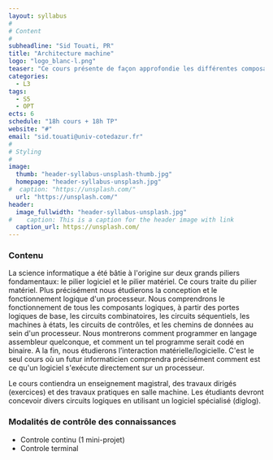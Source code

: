 ```yaml
---
layout: syllabus
#
# Content
#
subheadline: "Sid Touati, PR"
title: "Architecture machine"
logo: "logo_blanc-l.png"
teaser: "Ce cours présente de façon approfondie les différentes composantes des architectures d'ordinateurs modernes, depuis le transistor jusqu'au niveau RTL/TLM. Les grandes familles d'architectures (RISC, CISC, DSP) sont introduites sous l'aspect du concepteur d'architecture et sous l'aspect du programmeur (jeu d'instructions) pour montrer l'influence des décisions architecturales sur les performances."
categories:
  - L3
tags:
  - S5
  - OPT
ects: 6
schedule: "18h cours + 18h TP"
website: "#"
email: "sid.touati@univ-cotedazur.fr"
#
# Styling
#
image:
  thumb: "header-syllabus-unsplash-thumb.jpg"
  homepage: "header-syllabus-unsplash.jpg"
#  caption: "https://unsplash.com/"
  url: "https://unsplash.com/"
header:
  image_fullwidth: "header-syllabus-unsplash.jpg"
#    caption: This is a caption for the header image with link
  caption_url: https://unsplash.com/  
---
```


### Contenu

La science informatique a été bâtie à l'origine sur deux grands piliers fondamentaux: le pilier logiciel et le pilier matériel. Ce cours traite du pilier matériel. Plus précisément nous étudierons  la conception et le fonctionnement logique d'un processeur. Nous comprendrons le fonctionnement de tous les composants logiques, à partir des portes logiques de base,  les circuits combinatoires, les circuits séquentiels, les machines à états, les circuits de contrôles, et les chemins de données au sein d'un processeur. Nous montrerons comment programmer en langage assembleur quelconque, et comment un tel programme serait codé en binaire. A la fin, nous étudierons l’interaction matérielle/logicielle. C'est le seul cours où un futur informaticien comprendra précisément comment est ce qu'un logiciel s'exécute directement sur un processeur.

Le cours contiendra un enseignement magistral, des travaux dirigés (exercices) et des travaux pratiques en salle machine. Les étudiants devront concevoir divers circuits logiques en utilisant un logiciel spécialisé (diglog).

###  Modalités de contrôle des connaissances ###

- Controle continu (1 mini-projet)
- Controle terminal
